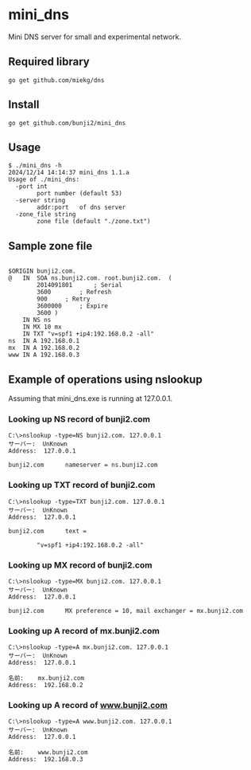 # mini_dns

Mini DNS server for small and experimental network.

## Required library

```
go get github.com/miekg/dns
```

## Install

```
go get github.com/bunji2/mini_dns
```

## Usage

```
$ ./mini_dns -h
2024/12/14 14:14:37 mini_dns 1.1.a
Usage of ./mini_dns:
  -port int
        port number (default 53)
  -server string
        addr:port   of dns server
  -zone_file string
        zone file (default "./zone.txt")
```

## Sample zone file

```

$ORIGIN bunji2.com.
@	IN	SOA	ns.bunji2.com. root.bunji2.com.  (
		2014091801      ; Serial
		3600		; Refresh
		900		; Retry
		3600000		; Expire
		3600 )
    IN NS ns
    IN MX 10 mx
    IN TXT "v=spf1 +ip4:192.168.0.2 -all"
ns  IN A 192.168.0.1
mx  IN A 192.168.0.2
www IN A 192.168.0.3
```
## Example of operations using nslookup

Assuming that mini_dns.exe is running at 127.0.0.1.

### Looking up NS record of bunji2.com

```
C:\>nslookup -type=NS bunji2.com. 127.0.0.1
サーバー:  UnKnown
Address:  127.0.0.1

bunji2.com      nameserver = ns.bunji2.com
```

### Looking up TXT record of bunji2.com

```
C:\>nslookup -type=TXT bunji2.com. 127.0.0.1
サーバー:  UnKnown
Address:  127.0.0.1

bunji2.com      text =

        "v=spf1 +ip4:192.168.0.2 -all"
```

### Looking up MX record of bunji2.com

```
C:\>nslookup -type=MX bunji2.com. 127.0.0.1
サーバー:  UnKnown
Address:  127.0.0.1

bunji2.com      MX preference = 10, mail exchanger = mx.bunji2.com
```

### Looking up A record of mx.bunji2.com

```
C:\>nslookup -type=A mx.bunji2.com. 127.0.0.1
サーバー:  UnKnown
Address:  127.0.0.1

名前:    mx.bunji2.com
Address:  192.168.0.2
```

### Looking up A record of www.bunji2.com

```
C:\>nslookup -type=A www.bunji2.com. 127.0.0.1
サーバー:  UnKnown
Address:  127.0.0.1

名前:    www.bunji2.com
Address:  192.168.0.3
```
